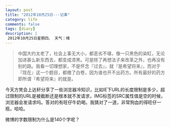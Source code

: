 ```yaml
---
layout: post
title: "2012年10月25日---记事"
category: life
comments: false
tags: [diary]
description: |
 2012年10月25日星期四、 天气：晴
---
```


> ​中国大约太老了，社会上事无大小，都恶劣不堪，像一只黑色的染缸，无论加进甚么新东西去，都变成漆黑。可是除了再想法子来改革之外，也再没有别的路。我看一切理想家，不是怀念『过去』，就『是希望将来』，而对于『现在』这一个题目，都缴了白卷，因为谁也开不出药方。所有最好的药方即所谓『希望将来』的就是。


今天方凳会上达轩分享了一些浏览器冷知识，比如IE下URL的长度限制是多少，超过限制的URL是被截断还是根本就不发请求，IMG标签的SRC属性值是空的时候，浏览器会发请求吗。答对的有旺仔牛奶喝。我猜对了一道，非常狗血的得旺仔一瓶，哈哈。

微博的字数限制为什么是140个字呢？